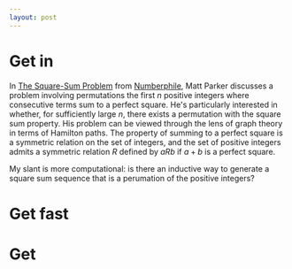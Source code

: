 ```yaml
---
layout: post
---
```


<script type="text/javascript" async src="https://cdnjs.cloudflare.com/ajax/libs/mathjax/2.7.2/MathJax.js?config=TeX-MML-AM_CHTML"></script>
<script type="text/x-mathjax-config">MathJax.Hub.Config({tex2jax:{inlineMath:[['$','$'],['\\(','\\)']],processEscapes:true}});</script>

# Get in

In [The Square-Sum Problem](https://youtu.be/G1m7goLCJDY) from [Numberphile](https://www.youtube.com/user/numberphile), Matt Parker discusses a problem involving permutations the first $n$ positive integers where consecutive terms sum to a perfect square. He's particularly interested in whether, for sufficiently large $n$, there exists a permutation with the square sum property. His problem can be viewed through the lens of graph theory in terms of Hamilton paths. The property of summing to a perfect square is a symmetric relation on the set of integers, and the set of positive integers admits a symmetric relation $R$ defined by $aRb$ if $a + b$ is a perfect square.

My slant is more computational: is there an inductive way to generate a square sum sequence that is a perumation of the positive integers?

# Get fast

# Get
